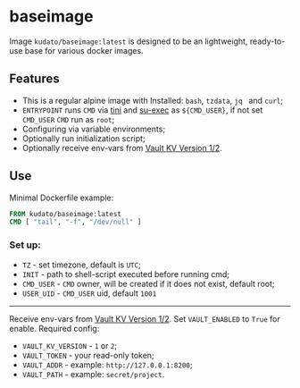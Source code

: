 # baseimage

Image ```kudato/baseimage:latest``` is designed to be an lightweight, ready-to-use base for various docker images.

## Features

- This is a regular alpine image with Installed: ```bash```, ```tzdata```, ```jq ```  and ```curl```;
- ```ENTRYPOINT``` runs ```CMD``` via [tini](https://github.com/krallin/tini) and [su-exec](https://github.com/ncopa/su-exec) as ```${CMD_USER}```, if not set ```CMD_USER```  ```CMD``` run as ```root```;
- Configuring via variable environments;
- Optionally run initialization script;
- Optionally receive env-vars from [Vault KV Version 1/2](https://www.vaultproject.io/docs/secrets/kv/index.html).

## Use

Minimal Dockerfile example:
```dockerfile
FROM kudato/baseimage:latest
CMD [ "tail", "-f", "/dev/null" ]
```

### Set up:
- ```TZ``` - set timezone, default is ```UTC```;
- ```INIT``` - path to shell-script executed before running cmd;
- ```CMD_USER``` - ```CMD``` owner, will be created if it does not exist, default root;
- ```USER_UID``` - ```CMD_USER``` uid, default ```1001```

-----

Receive env-vars from [Vault KV Version 1/2](https://www.vaultproject.io/docs/secrets/kv/index.html).
Set ```VAULT_ENABLED``` to ```True``` for enable.
Required config:

- ```VAULT_KV_VERSION``` - ```1``` or ```2```;
- ```VAULT_TOKEN``` - your read-only token;
- ```VAULT_ADDR``` - example: ```http://127.0.0.1:8200```;
- ```VAULT_PATH``` - example: ```secret/project```.
